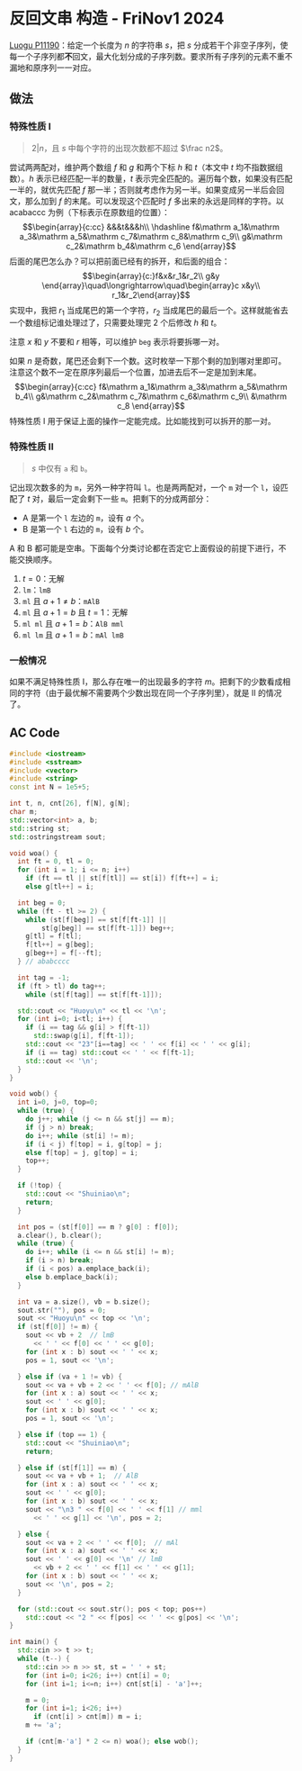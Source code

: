 # 反回文串 构造 - FriNov1 2024
[Luogu P11190](https://www.luogu.com.cn/problem/P11190)：给定一个长度为 $n$ 的字符串 $s$，把 $s$ 分成若干个非空子序列，使每一个子序列都**不**回文，最大化划分成的子序列数。要求所有子序列的元素不重不漏地和原序列一一对应。

## 做法
### 特殊性质 I
> $2|n$，且 $s$ 中每个字符的出现次数都不超过 $\frac n2$。

尝试两两配对，维护两个数组 $f$ 和 $g$ 和两个下标 $h$ 和 $t$（本文中 $t$ 均不指数据组数）。$h$ 表示已经匹配一半的数量，$t$ 表示完全匹配的。遍历每个数，如果没有匹配一半的，就优先匹配 $f$ 那一半；否则就考虑作为另一半。如果变成另一半后会回文，那么加到 $f$ 的末尾。可以发现这个匹配时 $f$ 多出来的永远是同样的字符。以 $\textrm{acabaccc}$ 为例（下标表示在原数组的位置）：
$$\begin{array}{c:cc}
&&&t&&&h\\ \hdashline
f&\mathrm a_1&\mathrm a_3&\mathrm a_5&\mathrm c_7&\mathrm c_8&\mathrm c_9\\
g&\mathrm c_2&\mathrm b_4&\mathrm c_6
\end{array}$$
后面的尾巴怎么办？可以把前面已经有的拆开，和后面的组合：
$$\begin{array}{c:}f&x&r_1&r_2\\ g&y
\end{array}\quad\longrightarrow\quad\begin{array}c
x&y\\ r_1&r_2\end{array}$$
实现中，我把 $r_1$ 当成尾巴的第一个字符，$r_2$ 当成尾巴的最后一个。这样就能省去一个数组标记谁处理过了，只需要处理完 2 个后修改 $h$ 和 $t$。

注意 $x$ 和 $y$ 不要和 $r$ 相等，可以维护 `beg` 表示将要拆哪一对。

如果 $n$ 是奇数，尾巴还会剩下一个数。这时枚举一下那个剩的加到哪对里即可。注意这个数不一定在原序列最后一个位置，加进去后不一定是加到末尾。
$$\begin{array}{c:cc}
f&\mathrm a_1&\mathrm a_3&\mathrm a_5&\mathrm b_4\\
g&\mathrm c_2&\mathrm c_7&\mathrm c_6&\mathrm c_9\\
&\mathrm c_8
\end{array}$$
特殊性质 I 用于保证上面的操作一定能完成。比如能找到可以拆开的那一对。

### 特殊性质 II
> $s$ 中仅有 `a` 和 `b`。

记出现次数多的为 `m`，另外一种字符叫 `l`。也是两两配对，一个 `m` 对一个 `l`，设匹配了 $t$ 对，最后一定会剩下一些 `m`。把剩下的分成两部分：
- A 是第一个 `l` 左边的 `m`，设有 $a$ 个。
- B 是第一个 `l` 右边的 `m`，设有 $b$ 个。

A 和 B 都可能是空串。下面每个分类讨论都在否定它上面假设的前提下进行，不能交换顺序。
1.  $t=0$：无解
1.  `lm`：`lmB`
1.  `ml` 且 $a+1\ne b$：`mAlB`
1.  `ml` 且 $a+1=b$ 且 $t=1$：无解
1.  `ml ml` 且 $a+1=b$：`AlB mml`
1.  `ml lm` 且 $a+1=b$：`mAl lmB`

### 一般情况
如果不满足特殊性质 I，那么存在唯一的出现最多的字符 $m$。把剩下的少数看成相同的字符（由于最优解不需要两个少数出现在同一个子序列里），就是 II 的情况了。

## AC Code
```cpp
#include <iostream>
#include <sstream>
#include <vector>
#include <string>
const int N = 1e5+5;

int t, n, cnt[26], f[N], g[N];
char m;
std::vector<int> a, b;
std::string st;
std::ostringstream sout;

void woa() {
  int ft = 0, tl = 0;
  for (int i = 1; i <= n; i++)
    if (ft == tl || st[f[tl]] == st[i]) f[ft++] = i;
    else g[tl++] = i;

  int beg = 0;
  while (ft - tl >= 2) {
    while (st[f[beg]] == st[f[ft-1]] ||
        st[g[beg]] == st[f[ft-1]]) beg++;
    g[tl] = f[tl];
    f[tl++] = g[beg];
    g[beg++] = f[--ft];
  } // ababcccc

  int tag = -1;
  if (ft > tl) do tag++;
    while (st[f[tag]] == st[f[ft-1]]);

  std::cout << "Huoyu\n" << tl << '\n';
  for (int i=0; i<tl; i++) {
    if (i == tag && g[i] > f[ft-1])
      std::swap(g[i], f[ft-1]);
    std::cout << "23"[i==tag] << ' ' << f[i] << ' ' << g[i];
    if (i == tag) std::cout << ' ' << f[ft-1];
    std::cout << '\n';
  }
}

void wob() {
  int i=0, j=0, top=0;
  while (true) {
    do j++; while (j <= n && st[j] == m);
    if (j > n) break;
    do i++; while (st[i] != m);
    if (i < j) f[top] = i, g[top] = j;
    else f[top] = j, g[top] = i;
    top++;
  }

  if (!top) {
    std::cout << "Shuiniao\n";
    return;
  }

  int pos = (st[f[0]] == m ? g[0] : f[0]);
  a.clear(), b.clear();
  while (true) {
    do i++; while (i <= n && st[i] != m);
    if (i > n) break;
    if (i < pos) a.emplace_back(i);
    else b.emplace_back(i);
  }

  int va = a.size(), vb = b.size();
  sout.str(""), pos = 0;
  sout << "Huoyu\n" << top << '\n';
  if (st[f[0]] != m) {
    sout << vb + 2  // lmB
      << ' ' << f[0] << ' ' << g[0];
    for (int x : b) sout << ' ' << x;
    pos = 1, sout << '\n';

  } else if (va + 1 != vb) {
    sout << va + vb + 2 << ' ' << f[0]; // mAlB
    for (int x : a) sout << ' ' << x;
    sout << ' ' << g[0];
    for (int x : b) sout << ' ' << x;
    pos = 1, sout << '\n';

  } else if (top == 1) {
    std::cout << "Shuiniao\n";
    return;

  } else if (st[f[1]] == m) {
    sout << va + vb + 1;  // AlB
    for (int x : a) sout << ' ' << x;
    sout << ' ' << g[0];
    for (int x : b) sout << ' ' << x;
    sout << "\n3 " << f[0] << ' ' << f[1] // mml
      << ' ' << g[1] << '\n', pos = 2;

  } else {
    sout << va + 2 << ' ' << f[0];  // mAl
    for (int x : a) sout << ' ' << x;
    sout << ' ' << g[0] << '\n' // lmB
      << vb + 2 << ' ' << f[1] << ' ' << g[1];
    for (int x : b) sout << ' ' << x;
    sout << '\n', pos = 2;
  }

  for (std::cout << sout.str(); pos < top; pos++)
    std::cout << "2 " << f[pos] << ' ' << g[pos] << '\n';
}

int main() {
  std::cin >> t >> t;
  while (t--) {
    std::cin >> n >> st, st = ' ' + st;
    for (int i=0; i<26; i++) cnt[i] = 0;
    for (int i=1; i<=n; i++) cnt[st[i] - 'a']++;

    m = 0;
    for (int i=1; i<26; i++)
      if (cnt[i] > cnt[m]) m = i;
    m += 'a';

    if (cnt[m-'a'] * 2 <= n) woa(); else wob();
  }
}
```
